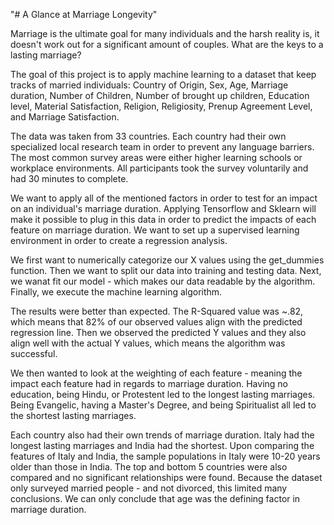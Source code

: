 "# A Glance at Marriage Longevity"

Marriage is the ultimate goal for many individuals and the harsh reality is, it doesn't work out for a significant amount of couples.
What are the keys to a lasting marriage? 

The goal of this project is to apply machine learning to a dataset that keep tracks of married individuals:
Country of Origin, Sex, Age, Marriage duration, Number of Children, Number of brought up children, Education level,
Material Satisfaction, Religion, Religiosity, Prenup Agreement Level, and Marriage Satisfaction.

The data was taken from 33 countries. Each country had their own specialized local research team in order to prevent any 
language barriers. The most common survey areas were either higher learning schools or workplace environments.
All participants took the survey voluntarily and had 30 minutes to complete.

We want to apply all of the mentioned factors in order to test for an impact on an individual's marriage duration.
Applying Tensorflow and Sklearn will make it possible to plug in this data in order to predict the impacts of each
feature on marriage duration. We want to set up a supervised learning environment in order to 
create a regression analysis.

We first want to numerically categorize our X values using the get_dummies function. Then we want to split 
our data into training and testing data. Next, we wanat fit our model - which makes our data
readable by the algorithm. Finally, we execute the machine learning algorithm. 

The results were better than expected. The R-Squared value was ~.82, which means that 82% of our observed
values align with the predicted regression line. Then we observed the predicted Y values and they also
align well with the actual Y values, which means the algorithm was successful. 

We then wanted to look at the weighting of each feature - meaning the impact each feature had in regards to
marriage duration. Having no education, being Hindu, or Protestent led to the longest lasting marriages.
Being Evangelic, having a Master's Degree, and being Spiritualist all led to the shortest lasting marriages.

Each country also had their own trends of marriage duration. Italy had the longest lasting marriages and India had the shortest.
Upon comparing the features of Italy and India, the sample populations in Italy were 10-20 years older than those in India. The top 
and bottom 5 countries were also compared and no significant relationships were found.
Because the dataset only surveyed married people - and not divorced, this limited many conclusions. We can only conclude that 
age was the defining factor in marriage duration.






